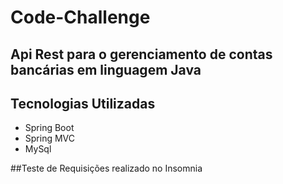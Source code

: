 # Code-Challenge
## Api Rest para o gerenciamento de contas bancárias em linguagem Java

## Tecnologias Utilizadas

- Spring Boot
- Spring MVC
- MySql

##Teste de Requisições realizado no Insomnia
